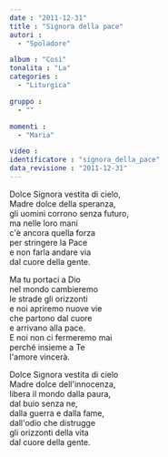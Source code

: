 ```yaml
---
date : "2011-12-31"
title : "Signora della pace"
autori : 
  - "Spoladore"

album : "Così"
tonalita : "La"
categories : 
  - "Liturgica"

gruppo : 
  - ""

momenti : 
  - "Maria"

video : 
identificatore : "signora_della_pace"
data_revisione : "2011-12-31"
---
```

  
  
 Dolce Signora vestita di cielo,   
Madre dolce della speranza,   
gli uomini corrono senza futuro,   
ma nelle loro mani  
c'è ancora quella forza  
per stringere la Pace  
e non farla andare via  
dal cuore della gente.  
  
  
Ma tu portaci a Dio  
nel mondo cambieremo  
le strade gli orizzonti  
e noi apriremo nuove vie  
che partono dal cuore  
e arrivano alla pace.  
E noi non ci fermeremo mai  
perché insieme a Te  
l'amore vincerà.  
  
  
 Dolce Signora vestita di cielo   
Madre dolce dell'innocenza,   
libera il mondo dalla paura,   
dal buio senza ne,  
dalla guerra e dalla fame,  
dall'odio che distrugge  
gli orizzonti della vita  
dal cuore della gente.  
  
  
  
